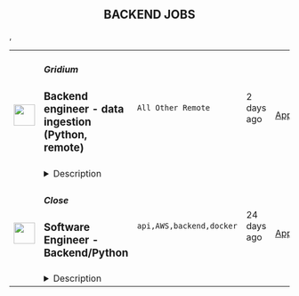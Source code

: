 <div align="center"><h2>BACKEND JOBS</h2></div><table><tr>
                <td width="100" height="100" rowspan="2">
                    <img src="https://wwr-pro.s3.amazonaws.com/logos/0081/7038/logo.gif" width="38px" height="auto">
                </td>
                <td width="300">
                    <h5>Gridium</h5>
                    <h3> Backend engineer - data ingestion (Python, remote)</h3>
                </td>
                <td width="300">
                    <code>All Other Remote</code>
                </td>
                <td width="200">
                <text>2 days ago</text>
                </td>
                <td width="100" rowspan="2">
                <a href="https://weworkremotely.com/listings/gridium-backend-engineer-data-ingestion-python-remote-1" align="right" target="_blank">Apply</a>
                </td>
            </tr>
            <tr>
                <td colspan="3">
                <details><summary>Description</summary>
                <img src="https://we-work-remotely.imgix.net/logos/0081/7038/logo.gif?ixlib=rails-4.0.0&w=50&h=50&dpr=2&fit=fill&auto=compress" />

<p>
  <strong>Headquarters:</strong> United States
    <br /><strong>URL:</strong> <a href="https://www.gridium.com/">https://www.gridium.com/</a>
</p>

<p>Gridium's mission is to hasten the transition to a no-carbon economy. Our software helps people run commercial buildings better, at lower cost and with less energy. Gridium is looking for a backend software engineer to help us bring deep efficiency to the built environment, which is responsible for 40% of the world's energy use.</p>
<p>We are looking for a US-based software engineer with strong Python experience to develop and scale our data ingestion platform. We ingest the energy and cost data for thousands of buildings from APIs, websites, and other sources. Our stack lives on AWS and includes Python, Aurora (Postgres), Elasticsearch / Kibana, and Selenium. We use flake8, black, and mypy to help us write clean, consistent Python code.</p>
<p>In this role you will:</p>
<ul> <li>Dive into the details using Kibana logs, SQL queries, or new tools to diagnose issues with missing or incorrect data, then find and fix the root cause.</li> <li>Write technical specifications for new Python Selenium web scrapers and review code from others to ensure quality and consistency.</li> <li>Write tools, templates, and documentation to simplify and improve our data ingestion processes.</li> </ul>
<p></p>
<p><strong>About Gridium</strong></p>
<p>Gridium is a venture-backed SaaS application provider with a mission to bring cost-effective energy savings to commercial real estate. We are growing faster than ever due to increasing demand for real energy solutions.</p>
<p>We have been an all-remote company since our founding, and we love the fact that remote work gives us flexibility to balance our roles as employees, parents, family members, or however else we round out our time. </p>
<p>Of course, spending time face-to-face is important, so every three months we pick a city and meet up for several days of highly productive and highly fun planning and doing. </p>
<p>We have a casual, collaborative work environment where everyone's ideas matter. Since creative, enthusiastic employees are the basis for our success, we take great care in how we attract, hire, and support our employees.</p>
<p><strong>And of course</strong></p>
<p>We are an equal opportunity employer and value diversity at our company. We do not discriminate on the basis of race, religion, color, national origin, gender, sexual orientation, age, marital status, veteran status, or disability status.</p>
<p><strong>Requirements</strong></p>
<p>Candidates must reside in the United States and have the legal right to work in the United States.</p>
<p>You must have at least 3 years of experience as a member of a professional software development team. This is not an entry-level position. </p>
<p>You should be self-directed, responsible, and committed to delivering efficient, well-documented, and well-tested code. You should be comfortable analyzing product requirements to produce technical specifications that go beyond coding to cover testing, monitoring, and future maintainability. We need a problem solver who can ask good questions and collaborate effectively with teammates.</p>
<ul> <li>Drive to fully own the data ingestion process, including developing general solutions and improving internal tools.</li> <li>Strong experience with Python, with an interest in writing clean, readable code.</li> <li>Ability to effectively manage your time and communicate in an all-remote environment</li> <li>Enthusiasm for regular expressions, PDF parsing, and getting the details right.</li> <li>Strong debugging skills and ability to trace issues across multiple systems.</li> <li>Interest in wearing multiple hats and working on a broad range of problems as a member of a small team in a fast-moving environment.</li> <li>Excellent English communication skills.</li> </ul>
<p><strong>Benefits</strong></p>
<p>The position comes with salary, stock options, 401(k) match, a great health plan, vision, dental, generous parental leave, and a flexible vacation policy — we want you to take the time off you need so that you are happy and productive.</p>

<p><strong>To apply:</strong> <a href="https://weworkremotely.com/remote-jobs/gridium-backend-engineer-data-ingestion-python-remote-1">https://weworkremotely.com/remote-jobs/gridium-backend-engineer-data-ingestion-python-remote-1</a></p>

                </details>
                </td>
            </tr>,<tr>
                <td width="100" height="100" rowspan="2">
                    <img src="https://wwr-pro.s3.amazonaws.com/logos/0081/6988/logo.gif" width="38px" height="auto">
                </td>
                <td width="300">
                    <h5>PSPDFKit</h5>
                    <h3> Web Backend Team Manager</h3>
                </td>
                <td width="300">
                    <code>Back-End Programming</code>
                </td>
                <td width="200">
                <text>3 days ago</text>
                </td>
                <td width="100" rowspan="2">
                <a href="https://weworkremotely.com/remote-jobs/pspdfkit-web-backend-team-manager" align="right" target="_blank">Apply</a>
                </td>
            </tr>
            <tr>
                <td colspan="3">
                <details><summary>Description</summary>
                <img src="https://we-work-remotely.imgix.net/logos/0081/6988/logo.gif?ixlib=rails-4.0.0&w=50&h=50&dpr=2&fit=fill&auto=compress" />

<p>
  <strong>Headquarters:</strong> Vienna, Austria
    <br /><strong>URL:</strong> <a href="https://pspdfkit.com">https://pspdfkit.com</a>
</p>

<div><strong>About Us...</strong></div><div><br></div><div>PSPDFKit is the leading document processing and manipulation platform for developers and enterprise businesses. Our customers use our offering for creating, editing, signing, and collaborating on documents in their applications across mobile, Web, and all major platforms. Nearly a billion end-users in over 150 different countries rely on PSPDFKit every day including industry leaders like Dropbox, DocuSign, SAP, IBM, Volkswagen, Fabasoft, Wolters Kluwer Deutschland, and the European Patent Office.</div><div><br></div><div>In 2021, PSPDFKit announced its first strategic growth investment led by Insight Partners, a New York-based global venture capital and private equity firm focused on growth-stage software and technology companies. Insight’s investment, which totals more than $115 million, is being used to accelerate product growth, sales &amp; marketing efforts, and fund strategic acquisitions, further expanding the capabilities of PSPDFKit’s highly adopted document processing platform.</div><div><br></div><div><strong>The Server and Services team is responsible for building and maintaining a few server-side products (both SaaS and on-premise) written primarily in the Elixir programming language.</strong></div><div><br></div><div><strong>What you will do...</strong></div><ul>
<li>As a Web Backend Team Manager your objective is to make sure that the Server and Services Team keep fulfilling its company mission with excellent performance.</li>
<li>You will work directly with team members to define team objectives, workflows, and projects.</li>
<li>Maintain regular 1-on-1s and quarterly reviews with team members to define personal objectives, work on individual performance goals, and match company objectives with personal ambition.</li>
<li>Supervise team projects to make sure their execution remains in line with company objectives.</li>
<li>Delegate and assign team tasks that leverage individual strengths or aspirations.</li>
<li>Plan hiring in order to anticipate potential scaling issues.</li>
<li>Maintain shared knowledge in the team, and structure necessary training.</li>
</ul><div><strong>About You...</strong></div><ul>
<li>3 or more years of experience working on backend services and cloud technologies.</li>
<li>3 or more years of experience managing a team of developers.</li>
<li>Experience in leading projects that require coordination of multiple teams.</li>
<li>Experience coaching and training more junior team members.</li>
<li>Ability to effectively provide/receive feedback - both positive and negative.</li>
</ul><div><br></div><div><strong>We Value...</strong></div><div><br></div><div>Continuous Improvement — We are continually growing and adapting, both as a company and as individuals; we believe the best is yet to come. We aim to learn from our mistakes, streamline our work, and remain accountable to each other.</div><div><br></div><div>Feedback — We value honest feedback, open collaboration, and relying on one another to continuously improve. We’re committed to listening to new ideas, being open to failure, and allowing ourselves to change our minds.</div><div><br></div><div>Transparency — We default to transparency in communication. We believe the ego doesn’t belong in the workplace, and that being open and honest in our communication builds and solidifies trust. We don’t shy away from the hard questions, and we welcome the opportunity to be candid.</div><div><br></div><div>People — We believe it’s always about people: our people and our customers. We care about each other, we trust one another, and we’re excellent to each other. We’re committed to going out of our way to help our colleagues become the best version of themselves — personally and professionally.</div><div><br></div><div>Creativity — We understand the world is constantly changing, so we’re on a mission to explore, experiment, and readily embrace the latest technologies. We support each other in our curiosity and creativity, because we know it unlocks empathy and enables new ways of thinking.</div><div><br></div><div>Character. — We care about quality and we aim to get things done the right way. We believe it’s our responsibility to make the world a better place, and our commitment to helping the environment means reducing waste and coming up with creative solutions for replacing paper processes.</div><div><br></div><div>PSPDFKit is an equal opportunity employer with people from many different cultures and countries. We celebrate diversity and are committed to building a team that represents a variety of backgrounds, skill sets, perspectives, as well as providing our employees with a work environment free of harassment.</div><div><br></div><div>We do not discriminate on the basis of race, color, religion, age, marital status, national origin, ancestry, physical or mental disability, medical​​​ condition, sexual orientation, gender identity or ​expression, or any other non-merit factor. We’d especially love to receive applications from individuals who are underrepresented in the tech industry.</div>

<p><strong>To apply:</strong> <a href="https://weworkremotely.com/remote-jobs/pspdfkit-web-backend-team-manager">https://weworkremotely.com/remote-jobs/pspdfkit-web-backend-team-manager</a></p>

                </details>
                </td>
            </tr>,<tr>
                <td width="100" height="100" rowspan="2">
                    <img src="https://remotive.com/job/1368348/logo" width="38px" height="auto">
                </td>
                <td width="300">
                    <h5>Close</h5>
                    <h3>Backend Engineering Manager</h3>
                </td>
                <td width="300">
                    <code>AWS,backend,business intelligence,docker</code>
                </td>
                <td width="200">
                <text>24 days ago</text>
                </td>
                <td width="100" rowspan="2">
                <a href="https://remotive.com/remote-jobs/software-dev/backend-engineering-manager-1368348" align="right" target="_blank">Apply</a>
                </td>
            </tr>
            <tr>
                <td colspan="3">
                <details><summary>Description</summary>
                <p style="margin: 0px; padding: 0px; color: #555659; white-space: pre-wrap;"><span style="font-weight: bold; -webkit-font-smoothing: subpixel-antialiased; background-color: inherit;">ABOUT US</span></p>
<p style="margin: 0px; padding: 0px; color: #555659; white-space: pre-wrap;">At <a class="postings-link" href="https://close.com/" rel="nofollow" style="color: #969799; text-decoration: underline;"><u style="background-color: inherit;">Close</u></a>, we're building the sales communication platform of the future. With our roots as the very first sales CRM to include built-in calling, we're leading the industry toward eliminating manual processes and helping companies to close more deals (faster). Since our founding in 2013, we've grown to become a profitable, 100% globally distributed team of 50+ high-performing, happy people that are dedicated to building a product our customers love.</p>
<p> </p>
<p style="margin: 0px; padding: 0px; color: #555659; white-space: pre-wrap;">Our backend <a class="postings-link" href="https://stackshare.io/close-crm/close" rel="nofollow" style="color: #969799; text-decoration: underline;"><u style="background-color: inherit;">tech stack</u></a> currently consists primarily of Python Flask web apps with our <a class="postings-link" href="https://github.com/closeio/tasktiger" rel="nofollow" style="color: #969799; text-decoration: underline;"><u style="background-color: inherit;">TaskTiger</u></a> scheduler handling many of the backend asynchronous task processing chores. Our data stores include MongoDB, PostgreSQL, Elasticsearch, and Redis. The underlying infrastructure runs on AWS using a combination of managed services like EKS, MSK, RDS and ElasticCache and non-managed services running on EC2 instances. All of our compute runs through CI/CD pipelines that build Docker images, run automated tests and deploy to our Kubernetes clusters. Our backend primarily serves a well-documented <a class="postings-link" href="https://developer.close.com/" rel="nofollow" style="color: #969799; text-decoration: underline;"><u style="background-color: inherit;">public API</u></a> that our front-end JavaScript app consumes. Our infrastructure is heavily automated using AWS tools, Terraform, and Ansible.</p>
<p> </p>
<p style="margin: 0px; padding: 0px; color: #555659; white-space: pre-wrap;">We ❤️ open sourcing our code and ideas on <a class="postings-link" href="https://github.com/closeio" rel="nofollow" style="color: #969799; text-decoration: underline;">our GitHub</a> and on <a class="postings-link" href="https://making.close.com/" rel="nofollow" style="color: #969799; text-decoration: underline;">The Making of Close</a>, our behind-the-scenes Product &amp; Engineering blog. Check out our projects like <a class="postings-link" href="https://github.com/closeio/socketshark" rel="nofollow" style="color: #969799; text-decoration: underline;"><u style="background-color: inherit;">SocketShark</u></a>, <a class="postings-link" href="https://github.com/closeio/tasktiger" rel="nofollow" style="color: #969799; text-decoration: underline;"><u style="background-color: inherit;">TaskTiger</u></a>, <a class="postings-link" href="https://github.com/closeio/limitlion" rel="nofollow" style="color: #969799; text-decoration: underline;"><u style="background-color: inherit;">LimitLion</u></a> and <a class="postings-link" href="https://github.com/closeio/ciso8601" rel="nofollow" style="color: #969799; text-decoration: underline;"><u style="background-color: inherit;">ciso8601</u></a>.</p>
<p> </p>
<p style="margin: 0px; padding: 0px; color: #555659; white-space: pre-wrap;"><span style="font-weight: bold; -webkit-font-smoothing: subpixel-antialiased; background-color: inherit;">ABOUT YOU</span></p>
<p style="margin: 0px; padding: 0px; color: #555659; white-space: pre-wrap;">We're looking for a full-time Engineering Manager to join our core Product &amp; Engineering Team who has significant experience building, managing, and monitoring backend services at scale. You should be comfortable working in a fast-paced environment with a medium-sized, talented team where you're supported in your efforts to grow professionally. You are able to manage your time well, communicate effectively, and collaborate in a fully distributed team.</p>
<p> </p>
<p style="margin: 0px; padding: 0px; color: #555659; white-space: pre-wrap;">Reporting to the Director of Backend Engineering, you will lead a small team of Python engineers, helping them solve technical challenges, project planning and providing other support as needed to help them build our backend services. Your team will split its time working on a combination of (a) general backend projects to improve our product, and (b) specific focus areas assigned to your team.</p>
<p> </p>
<p style="margin: 0px; padding: 0px;"><span style="color: #555659;"><span style="white-space: pre-wrap;"><strong>Areas of focus...</strong></span></span></p>
<ul style="margin-left: 2em; padding-left: 0px; color: #555659; white-space: pre-wrap;">
<li style="margin: 0px; padding: 0px;">Data storage systems including traditional SQL and NoSQL databases as well as advanced indexing/searching technologies (Mongo, PostgreSQL, Elasticsearch)</li>
<li style="margin: 0px; padding: 0px;">Reporting and Business Intelligence systems (custom implementations using Elasticsearch plugins, SQL window functions and other analytical techniques)</li>
<li style="margin: 0px; padding: 0px;">Messaging and queuing systems (Kafka, Redis, PostgreSQL)</li>
<li style="margin: 0px; padding: 0px;">Batch/Async job processing frameworks (<a class="postings-link" href="https://github.com/closeio/tasktiger" rel="nofollow" style="color: #969799; text-decoration: underline;">TaskTiger</a>)</li>
</ul>
<p><span style="color: #555659;"><span style="white-space: pre-wrap;"> </span></span></p>
<p><span style="color: #555659;"><span style="white-space: pre-wrap;"><strong>Key responsibilities:</strong></span><br></span></p>
<ul style="margin-left: 2em; padding-left: 0px; color: #555659; white-space: pre-wrap;">
<li style="margin: 0px; padding: 0px;">Manage and grow a team of 4-8 mostly senior Python software engineers, support them through 1:1s and continuous feedback, and support their career growth.</li>
<li style="margin: 0px; padding: 0px;">Help manage our software development cycles by supporting prioritizing, speccing, and building features (our process is loosely based on <a class="postings-link" href="https://basecamp.com/shapeup" rel="nofollow" style="color: #969799; text-decoration: underline;">Shape Up</a>). </li>
<li style="margin: 0px; padding: 0px;">Work with other Close teams to communicate changes, gather requirements, and maintain open communication across our organization.</li>
<li style="margin: 0px; padding: 0px;">Develop a roadmap for their team’s focus areas and set goals to work towards that plan.</li>
<li style="margin: 0px; padding: 0px;">Help tune our engineering processes to allow us to scale and continue shipping high quality software.</li>
<li style="margin: 0px; padding: 0px;">Promote delegating responsibilities across their team and sharing knowledge whenever possible (check out our <a class="postings-link" href="https://making.close.com/" rel="nofollow" style="color: #969799; text-decoration: underline;">engineering blog</a> for examples of sharing).</li>
<li style="margin: 0px; padding: 0px;">Help maintain our public and private <a class="postings-link" href="https://github.com/closeio" rel="nofollow" style="color: #969799; text-decoration: underline;">GitHub repos</a> by managing issues and projects to categorize, prioritize, and plan future work.</li>
<li style="margin: 0px; padding: 0px;">This position is primarily a management role but the candidate should be comfortable with coding efforts like PR reviews, bug fixes, and other coding activities outside of critical path development efforts.</li>
</ul>
<p><span style="color: #555659;"><span style="white-space: pre-wrap;"> </span></span></p>
<p><span style="color: #555659;"><span style="white-space: pre-wrap;"><strong> You should...</strong></span><br></span></p>
<ul style="margin-left: 2em; padding-left: 0px; color: #555659; white-space: pre-wrap;">
<li style="margin: 0px; padding: 0px;">Have 2+ years leading a software engineering team.</li>
<li style="margin: 0px; padding: 0px;">Have 4+ years of senior software engineering experience (Senior experience in other languages is acceptable but working knowledge of Python is required).</li>
<li style="margin: 0px; padding: 0px;">Have a strong interest and ideally significant experience in backend technologies like databases, async job processing, messaging systems, indexing/search systems, web frameworks, etc. </li>
<li style="margin: 0px; padding: 0px;">Be detail-oriented, organized, and great at oral/written communication.</li>
<li style="margin: 0px; padding: 0px;">Be self-motivated and comfortable with responsibility.</li>
<li style="margin: 0px; padding: 0px;">Be growth minded and want to help improve our processes, scale teams, and take other actions that significantly improve our productivity and quality.</li>
<li style="margin: 0px; padding: 0px;">Be located in the Americas or in a European/African time zone. We have regular Zoom meetings with team members throughout these time zones.</li>
</ul>
<p><span style="color: #555659;"><span style="white-space: pre-wrap;"> </span></span></p>
<p><span style="color: #555659;"><span style="white-space: pre-wrap;"><strong>Why Close? </strong></span><br></span></p>
<ul style="margin-left: 2em; padding-left: 0px; color: #555659; white-space: pre-wrap;">
<li style="margin: 0px; padding: 0px;"><a class="postings-link" href="https://www.youtube.com/watch?v=ZbyGnLhtj0o&amp;feature=youtu.be" rel="nofollow" style="color: #969799; text-decoration: underline;">Culture video</a> 💚</li>
<li style="margin: 0px; padding: 0px;">100% remote company <em>(we believe in trust and autonomy)</em></li>
<li style="margin: 0px; padding: 0px;">Choose between working 5 days/wk (standard full-time) or 4 days/wk @ 80% pay</li>
<li style="margin: 0px; padding: 0px;"><a class="postings-link" href="https://www.youtube.com/watch?v=gKjyXMz-q-Q&amp;feature=youtu.be" rel="nofollow" style="color: #969799; text-decoration: underline;">Annual team retreats</a> ✈️</li>
<li style="margin: 0px; padding: 0px;">Quarterly virtual summits</li>
<li style="margin: 0px; padding: 0px;">5 weeks PTO + Winter Holiday Break</li>
<li style="margin: 0px; padding: 0px;">2 additional PTO days every year with the company</li>
<li style="margin: 0px; padding: 0px;">1 month paid sabbatical every 5 years</li>
<li style="margin: 0px; padding: 0px;">Co-working stipend</li>
<li style="margin: 0px; padding: 0px;">Paid parental leave</li>
<li style="margin: 0px; padding: 0px;">Medical, Dental, Vision with HSA option (US residents)</li>
<li style="margin: 0px; padding: 0px;">401k matching at 6% (US residents)</li>
<li style="margin: 0px; padding: 0px;">Dependent care FSA (US residents)</li>
<li style="margin: 0px; padding: 0px;">Contributor to <a class="postings-link" href="https://stripe.com/climate" rel="nofollow" style="color: #969799; text-decoration: underline;">Stripe's climate</a> initiative 🌍 ❤️ </li>
<li style="margin: 0px; padding: 0px;"><a class="postings-link" href="https://close.io/about/" rel="nofollow" style="color: #969799; text-decoration: underline;">Our story and team</a> 🚀</li>
</ul>
<p><span style="color: #555659;"><span style="white-space: pre-wrap;"> </span></span></p>
<p style="margin: 0px; padding: 0px; color: #555659; white-space: pre-wrap;">At Close, everyone has a voice. We encourage transparency and practice a mature approach to the work-place. In general, we don’t have strict policies, we have guidelines. Work/life harmony is an important part of our business - we believe you bring your best to work when you practice self-care (whatever that looks like for you).  </p>
<p> </p>
<p style="margin: 0px; padding: 0px; color: #555659; white-space: pre-wrap;">We come from 16 countries located in 5 of the 7 continents -- looking at you Antarctica and Australia ;-) ….. We’re a collection of talented humans rich in diverse backgrounds, lifestyles, and cultures. Every year we meet up somewhere around the world to spend time with one another. These gatherings are an opportunity to strengthen the social fiber of our global community.</p>
<p> </p>
<p style="margin: 0px; padding: 0px; color: #555659; white-space: pre-wrap;">Our team is growing in more ways than one - we’ve recently launched 17 babies (and counting!). Unanimously, our favorite and most impactful value is “Build a house you want to live in.” We strive to make decisions that are authentic for our people and help our customers become more successful.</p>
<p> </p>
<p style="margin: 0px; padding: 0px; color: #555659; white-space: pre-wrap;"><em>Our application process was designed to promote equitable and unbiased hiring practices. We ask a small series of questions that are similar to what would be asked in the first interview. This helps us learn more about you right from the start so please be sure to answer each question thoughtfully. All applications are reviewed internally by one of our team members; a qualified application undergoes a second review by the hiring manager to determine whether a call is scheduled. Regardless of fit, you will hear back from us letting you know if we'll be moving forward.</em></p>
<img src="https://remotive.com/job/track/1368348/blank.gif?source=public_api" alt=""/>
                </details>
                </td>
            </tr>,<tr>
                <td width="100" height="100" rowspan="2">
                    <img src="https://remotive.com/job/1368332/logo" width="38px" height="auto">
                </td>
                <td width="300">
                    <h5>Close</h5>
                    <h3>Software Engineer - Backend/Python</h3>
                </td>
                <td width="300">
                    <code>api,AWS,backend,docker</code>
                </td>
                <td width="200">
                <text>24 days ago</text>
                </td>
                <td width="100" rowspan="2">
                <a href="https://remotive.com/remote-jobs/software-dev/software-engineer-backend-python-1368332" align="right" target="_blank">Apply</a>
                </td>
            </tr>
            <tr>
                <td colspan="3">
                <details><summary>Description</summary>
                <p><strong> About Us </strong></p>
<p>At <a href="https://close.com/" rel="nofollow">Close</a>, we're building the sales communication platform of the future. With our roots as the very first sales CRM to include built-in calling, we're leading the industry toward eliminating manual processes and helping companies to close more deals(faster). Since our founding in 2013, we've grown to become a profitable, 100% globally distributed team of 50+ high-performing, happy people that are dedicated to building a product our customers love. </p>
<p> </p>
<p> Our backend <a href="https://stackshare.io/close-crm/close" rel="nofollow">tech stack</a> currently consists of Python Flask web apps with our <a href="https://github.com/closeio/tasktiger" rel="nofollow">TaskTiger</a> scheduler handling many of the backend asynchronous task processing chores. Our data stores include MongoDB, Postgres, Elasticsearch, and Redis. The underlying infrastructure runs on AWS using a combination of managed services like RDS and ElasticCache and non-managed services running on EC2 instances. All of our compute runs through CI/CD pipelines that build Docker images, run automated tests and deploy to our Kubernetes clusters. Our backend primarily serves a well-documented <a href="https://developer.close.com/" rel="nofollow">public API</a> that our front-end JavaScript app consumes. Our infrastructure is heavily automated using AWS tools, Terraform, and Ansible. </p>
<p> </p>
<p> We open sourcing our code and ideas on <a href="https://github.com/closeio" rel="nofollow">our GitHub</a> and on <a href="https://making.close.com" rel="nofollow">The Making of Close</a>, our behind-the-scenes Product &amp; Engineering blog.Check out our projects like <a href="https://github.com/closeio/socketshark" rel="nofollow">SocketShark</a>, <a href="https://github.com/closeio/tasktiger" rel="nofollow">TaskTiger</a>, <a href="https://github.com/closeio/limitlion" rel="nofollow">LimitLion</a> and <a href="https://github.com/closeio/ciso8601" rel="nofollow">ciso8601</a>. </p>
<p><br><br></p>
<p><strong>About You </strong></p>
<p>We're looking for an experienced full-time (or part-time) Software Engineer to join our engineering team. Someone who has a solid understanding of web technologies and wants to help design, implement, launch, and scale major systems and user-facing features. </p>
<p> </p>
<p>You should have senior level experience (~5 years) building modern back-end systems, with at least 3 years of that experience using Python. </p>
<p> </p>
<p>You have hands on production experience woking with MongoDB, PostgreSQL, Elasticsearch, or similar data stores. You have significant experience designing, scaling, debugging, and optimizing systems to make them fast and reliable. You have experience participating in code reviews and providing overall code quality suggestions to help maintain the structure and quality of the codebase. You care about the craftsmanship of the code and systems you produce. </p>
<p> </p>
<p>You’re comfortable working in a fast-paced environment with a small and talented team where you're supported in your efforts to grow professionally. You are able to manage your time well, communicate effectively and collaborate in a fully distributed team. </p>
<p> </p>
<p>You are located in an American or European time zone. </p>
<p><br><br></p>
<p><strong>Bonus points if you have...</strong></p>
<ul style="margin-left: 2em; padding-left: 0px; color: #555659; white-space: pre-wrap;">
<li style="margin: 0px; padding: 0px;">Contributed open source code related to our tech stack</li>
<li style="margin: 0px; padding: 0px;">Led small project teams building and launching features</li>
<li style="margin: 0px; padding: 0px;">Built B2B SaaS products</li>
<li style="margin: 0px; padding: 0px;">Experience with sales or sales tools</li>
</ul>
<p> </p>
<p><span style="color: #555659;"><strong><span style="white-space: pre-wrap;">Come help us with projects like...</span><br></strong></span></p>
<ul style="margin-left: 2em; padding-left: 0px; color: #555659; white-space: pre-wrap;">
<li style="margin: 0px; padding: 0px;">Conceiving, designing, building, and launching new user-facing features</li>
<li style="margin: 0px; padding: 0px;">Improving the performance and scalability of our GraphQL and <a class="postings-link" href="https://developer.close.com/" rel="nofollow" style="color: #969799; text-decoration: underline;">REST</a> API.</li>
<li style="margin: 0px; padding: 0px;">Improving how we <a class="postings-link" href="https://close.com/emailing/" rel="nofollow" style="color: #969799; text-decoration: underline;">sync</a> millions of sales emails and calendar events each month</li>
<li style="margin: 0px; padding: 0px;">Working with Twilio's API, WebSockets, and WebRTC to improve our <a class="postings-link" href="https://close.com/calling/" rel="nofollow" style="color: #969799; text-decoration: underline;">calling features</a></li>
<li style="margin: 0px; padding: 0px;">Building user-facing analytics features that provide actionable insights based on sales activity data</li>
<li style="margin: 0px; padding: 0px;">Improving our Elasticsearch-backed powerful <a class="postings-link" href="https://close.com/search/" rel="nofollow" style="color: #969799; text-decoration: underline;">search features</a></li>
<li style="margin: 0px; padding: 0px;">Improving our internal messaging infrastructure using streaming technologies like Kafka and Redis </li>
<li style="margin: 0px; padding: 0px;">Building new and enhancing existing integrations with other SaaS platforms like Google’s G Suite, Zapier, and Web Conferencing providers</li>
</ul>
<p> </p>
<p><span style="color: #555659;"><span style="white-space: pre-wrap;"><strong>Why work with us?</strong></span><br></span></p>
<ul style="margin-left: 2em; padding-left: 0px; color: #555659; white-space: pre-wrap;">
<li style="margin: 0px; padding: 0px;"><a class="postings-link" href="https://www.youtube.com/watch?v=ZbyGnLhtj0o&amp;feature=youtu.be" rel="nofollow" style="color: #969799; text-decoration: underline;">Culture video</a> 💚</li>
<li style="margin: 0px; padding: 0px;">100% remote company <em>(we believe in trust and autonomy)</em></li>
<li style="margin: 0px; padding: 0px;">Choose between working 5 days/wk (standard full-time) or 4 days/wk @ 80% pay</li>
<li style="margin: 0px; padding: 0px;"><a class="postings-link" href="https://www.youtube.com/watch?v=gKjyXMz-q-Q&amp;feature=youtu.be" rel="nofollow" style="color: #969799; text-decoration: underline;">Annual team retreats</a> ✈️</li>
<li style="margin: 0px; padding: 0px;">Quarterly virtual summits</li>
<li style="margin: 0px; padding: 0px;">5 weeks PTO + Winter Holiday Break</li>
<li style="margin: 0px; padding: 0px;">2 additional PTO days every year with the company</li>
<li style="margin: 0px; padding: 0px;">1 month paid sabbatical every 5 years</li>
<li style="margin: 0px; padding: 0px;">Co-working stipend</li>
<li style="margin: 0px; padding: 0px;">Paid parental leave</li>
<li style="margin: 0px; padding: 0px;">Medical, Dental, Vision with HSA option (US residents)</li>
<li style="margin: 0px; padding: 0px;">401k matching at 6% (US residents)</li>
<li style="margin: 0px; padding: 0px;">Dependent care FSA (US residents)</li>
<li style="margin: 0px; padding: 0px;">Contributor to <a class="postings-link" href="https://stripe.com/climate" rel="nofollow" style="color: #969799; text-decoration: underline;">Stripe's climate</a> initiative 🌍❤️ </li>
<li style="margin: 0px; padding: 0px;"><a class="postings-link" href="https://close.io/about/" rel="nofollow" style="color: #969799; text-decoration: underline;">Our story and team</a> 🚀</li>
</ul>
<p> </p>
<p>At Close, everyone has a voice. We encourage transparency and practice a mature approach to the work-place. In general, we don’t have strict policies, we have guidelines. Work/life harmony is an important part of our business - we believe you bring your best to work when you practice self-care (whatever that looks like for you).   </p>
<p> </p>
<p>We come from 16 countries located in 5 of the 7 continents -- looking at you Antarctica and Australia ;-) ….. We’re a collection of talented humans rich in diverse backgrounds, lifestyles, and cultures. Every year we meet up somewhere around the world to spend time with one another. These gatherings are an opportunity to strengthen the social fiber of our global community. </p>
<p> </p>
<p>Our team is growing in more ways than one - we’ve recently launched 17 babies (and counting!). Unanimously, our favorite and most impactful value is “Build a house you want to live in.” We strive to make decisions that are authentic for our people and help our customers become more successful. </p>
<p> </p>
<p><em>Our application process was designed to promote equitable and unbiased hiring practices. We ask a small series of questions that are similar to what would be asked in the first interview. This helps us learn more about you right from the start so please be sure to answer each question thoughtfully. Each application will receive two screens by two different reviewers. Regardless of fit, you will hear back from us letting you know if we'll be moving forward. </em></p>
<img src="https://remotive.com/job/track/1368332/blank.gif?source=public_api" alt=""/>
                </details>
                </td>
            </tr></table>
